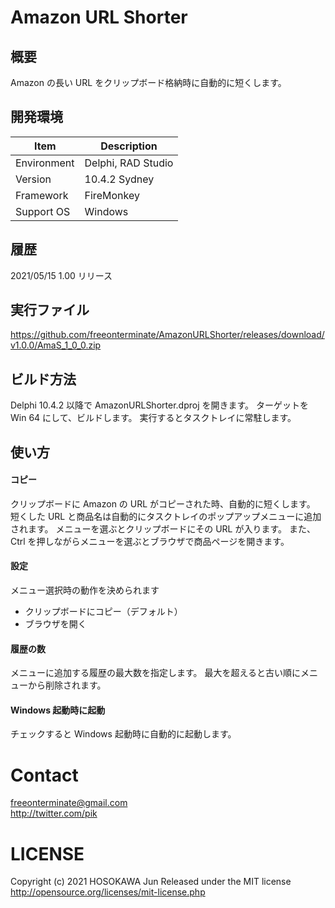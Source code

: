 ﻿# Amazon URL Shorter

## 概要

Amazon の長い URL をクリップボード格納時に自動的に短くします。

## 開発環境

| Item        | Description         |
|-------------|---------------------|
| Environment | Delphi, RAD Studio  |
| Version     | 10.4.2 Sydney       |
| Framework   | FireMonkey          |
| Support OS  | Windows             |

## 履歴

2021/05/15  1.00 リリース

## 実行ファイル

https://github.com/freeonterminate/AmazonURLShorter/releases/download/v1.0.0/AmaS_1_0_0.zip

## ビルド方法

Delphi 10.4.2 以降で AmazonURLShorter.dproj を開きます。
ターゲットを Win 64 にして、ビルドします。
実行するとタスクトレイに常駐します。

## 使い方

#### コピー

クリップボードに Amazon の URL がコピーされた時、自動的に短くします。
短くした URL と商品名は自動的にタスクトレイのポップアップメニューに追加されます。
メニューを選ぶとクリップボードにその URL が入ります。
また、Ctrl を押しながらメニューを選ぶとブラウザで商品ページを開きます。

#### 設定

メニュー選択時の動作を決められます

* クリップボードにコピー（デフォルト）
* ブラウザを開く

#### 履歴の数

メニューに追加する履歴の最大数を指定します。
最大を超えると古い順にメニューから削除されます。

#### Windows 起動時に起動

チェックすると Windows 起動時に自動的に起動します。

# Contact
freeonterminate@gmail.com  
http://twitter.com/pik  
      
# LICENSE
Copyright (c) 2021 HOSOKAWA Jun
Released under the MIT license  
http://opensource.org/licenses/mit-license.php
